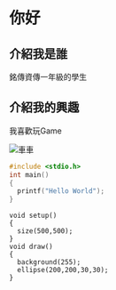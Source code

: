 # 你好
## 介紹我是誰
銘傳資傳一年級的學生

## 介紹我的興趣
我喜歡玩Game

![車車](http://2.bp.blogspot.com/-xfVC7SfVJo0/Vg4lPyoup6I/AAAAAAAA0fQ/UcdPbLbfZEI/s1600/7849306_151617247181_2.jpg)

```C
#include <stdio.h>
int main()
{
  printf("Hello World");
}
```

```Processing
void setup()
{
  size(500,500);
}
void draw()
{
  background(255);
  ellipse(200,200,30,30);
}

```
